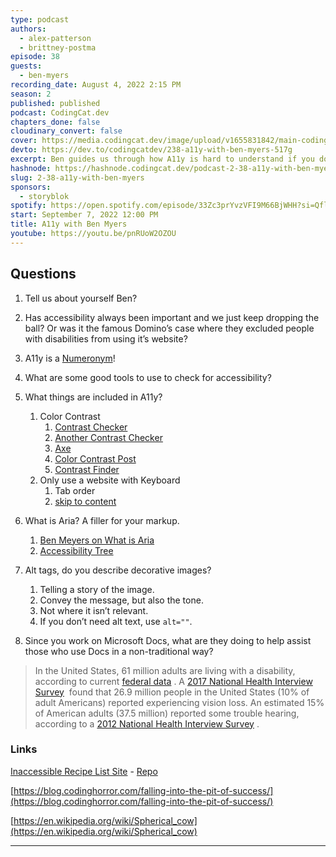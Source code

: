 ```yaml
---
type: podcast
authors:
  - alex-patterson
  - brittney-postma
episode: 38
guests:
  - ben-myers
recording_date: August 4, 2022 2:15 PM
season: 2
published: published
podcast: CodingCat.dev
chapters_done: false
cloudinary_convert: false
cover: https://media.codingcat.dev/image/upload/v1655831842/main-codingcatdev-photo/A11y_with_Ben_Myers.jpg
devto: https://dev.to/codingcatdev/238-a11y-with-ben-myers-517g
excerpt: Ben guides us through how A11y is hard to understand if you don’t use it everyday. He also shows us many tools that we can use to help make more accessibility compliant websites.
hashnode: https://hashnode.codingcat.dev/podcast-2-38-a11y-with-ben-myers
slug: 2-38-a11y-with-ben-myers
sponsors:
  - storyblok
spotify: https://open.spotify.com/episode/33Zc3prYvzVFI9M66BjWHH?si=Qfl5jsSrQCOb3PdU5eqEbA
start: September 7, 2022 12:00 PM
title: A11y with Ben Myers
youtube: https://youtu.be/pnRUoW2OZOU
---
```


## Questions

1. Tell us about yourself Ben?
2. Has accessibility always been important and we just keep dropping the ball? Or was it the famous Domino’s case where they excluded people with disabilities from using it’s website?
3. A11y is a [Numeronym](https://en.wikipedia.org/wiki/Numeronym)!
4. What are some good tools to use to check for accessibility?
5. What things are included in A11y?
   1. Color Contrast
      1. [Contrast Checker](https://www.notion.so/160cd5bd1ef14296ae79f113a10dcbcd)
      2. [Another Contrast Checker](https://app.contrast-finder.org/)
      3. [Axe](https://github.com/dequelabs/axe-core)
      4. [Color Contrast Post](https://benmyers.dev/blog/fix-low-contrast-text/)
      5. [Contrast Finder](https://app.contrast-finder.org/)
   2. Only use a website with Keyboard
      1. Tab order
      2. [skip to content](https://accessibility.oit.ncsu.edu/it-accessibility-at-nc-state/developers/accessibility-handbook/mouse-and-keyboard-events/skip-to-main-content/)
6. What is Aria? A filler for your markup.
   1. [Ben Meyers on What is Aria](https://benmyers.dev/blog/aria/)
   2. [Accessibility Tree](https://www.notion.so/Ben-Myers-d5cee3c690db477f99108d9c14ae2fe5)
7. Alt tags, do you describe decorative images?

   1. Telling a story of the image.
   2. Convey the message, but also the tone.
   3. Not where it isn’t relevant.
   4. If you don’t need alt text, use `alt=""`.

8. Since you work on Microsoft Docs, what are they doing to help assist those who use Docs in a non-traditional way?

> In the United States, 61 million adults are living with a disability, according to current [federal data](https://www.cdc.gov/ncbddd/disabilityandhealth/infographic-disability-impacts-all.html)
> . A [2017 National Health Interview Survey](https://www.afb.org/research-and-initiatives/statistics/adults)
>  found that 26.9 million people in the United States (10% of adult Americans) reported experiencing vision loss. An estimated 15% of American adults (37.5 million) reported some trouble hearing, according to a [2012 National Health Interview Survey](https://www.nidcd.nih.gov/health/statistics/quick-statistics-hearing)
> .

### Links

[Inaccessible Recipe List Site](https://inaccessible-recipes.netlify.app/) - [Repo](https://github.com/BenDMyers/inaccessible-recipe-list)

[https://blog.codinghorror.com/falling-into-the-pit-of-success/](https://blog.codinghorror.com/falling-into-the-pit-of-success/)

[https://en.wikipedia.org/wiki/Spherical_cow](https://en.wikipedia.org/wiki/Spherical_cow)

---
